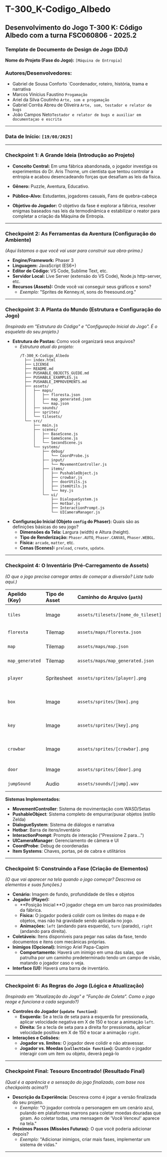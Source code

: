# T-300_K-Codigo_Albedo
Desenvolvimento do Jogo T-300 K: Código Albedo com a turna FSC060806 - 2025.2
---

### Template de Documento de Design de Jogo (DDJ)

**Nome do Projeto (Fase do Jogo):** `[Máquina de Entropia]`

### **Autores/Desenvolvedores:** 
- Gabriel de Sousa Conforto `Coordenador, roteiro, história, trama e narrativa
- Marcos Vinícius Faustino `Progamação`
- Ariel da Silva Coutinho `Arte, som e progamação`
- Gabriel Corrêa Abreu de Oliveira `Arte, som, testador e relator de bugs`
- João Campos Neto`Testador e relator de bugs e auxiliar em documentaçao e escrita` 
 ---

 ### **Data de Início:** `[19/08/2025]`
--- 

### Checkpoint 1: A Grande Ideia (Introdução ao Projeto)


*   **Conceito Central:** Em uma fábrica abandonada, o jogador investiga os experimentos do Dr. Aris Thorne, um cientista que tentou controlar a entropia e acabou desencadeando forças que desafiam as leis da física.
   
*   **Gênero:** Puzzle, Aventura, Educativo.
*   **Público-Alvo:** Estudantes, jogadores casuais, Fans de quebra-cabeça
*   **Objetivo do Jogador:** O objetivo da fase é explorar a fábrica, resolver enigmas baseados nas leis da termodinâmica e estabilizar o reator para completar a criação da Máquina de Entropia.

---

### Checkpoint 2: As Ferramentas da Aventura (Configuração do Ambiente)

*(Aqui listamos o que você vai usar para construir sua obra-prima.)*

*   **Engine/Framework:** Phaser 3
*   **Linguagem:** JavaScript (ES6+)
*   **Editor de Código:** VS Code, Sublime Text, etc.
*   **Servidor Local:** Live Server (extensão do VS Code), Node.js http-server, etc.
*   **Recursos (Assets):** Onde você vai conseguir seus gráficos e sons?
    *   *Exemplo:* "Sprites de Kenney.nl, sons do freesound.org."

---

### Checkpoint 3: A Planta do Mundo (Estrutura e Configuração do Jogo)

*(Inspirado em "Estrutura do Código" e "Configuração Inicial do Jogo". É o esqueleto do seu projeto.)*

*   **Estrutura de Pastas:** Como você organizará seus arquivos?
    *   *Estrutura atual do projeto:*
        ```
        /T-300_K-Codigo_Albedo
          ├── index.html
          ├── LICENSE
          ├── README.md
          ├── PUSHABLE_OBJECTS_GUIDE.md
          ├── PUSHABLE_EXAMPLES.js
          ├── PUSHABLE_IMPROVEMENTS.md
          ├── assets/
          │   ├── maps/
          │   │   ├── floresta.json
          │   │   ├── map_generated.json
          │   │   └── map.json
          │   ├── sounds/
          │   ├── sprites/
          │   └── tilesets/
          └── src/
              ├── main.js
              ├── scenes/
              │   ├── BaseScene.js
              │   ├── GameScene.js
              │   └── SecondScene.js
              └── systems/
                  ├── debug/
                  │   └── CoordProbe.js
                  ├── input/
                  │   └── MovementController.js
                  ├── items/
                  │   ├── PushableObject.js
                  │   ├── crowbar.js
                  │   ├── doorUtils.js
                  │   ├── itemUtils.js
                  │   └── key.js
                  └── ui/
                      ├── DialogueSystem.js
                      ├── Hotbar.js
                      ├── InteractionPrompt.js
                      └── UICameraManager.js
        ```
*   **Configuração Inicial (Objeto `config` do Phaser):** Quais são as definições básicas do seu jogo?
    *   **Dimensões da Tela:** Largura (width) e Altura (height).
    *   **Tipo de Renderização:** `Phaser.AUTO`, `Phaser.CANVAS`, `Phaser.WEBGL`.
    *   **Física:** `arcade`, `matter`, etc.
    *   **Cenas (Scenes):** `preload`, `create`, `update`.

---

### Checkpoint 4: O Inventário (Pré-Carregamento de Assets)

*(O que o jogo precisa carregar antes de começar a diversão? Liste tudo aqui.)*

| Apelido (Key) | Tipo de Asset | Caminho do Arquivo (`path`) | Descrição |
| :--- | :--- | :--- | :--- |
| `tiles` | Image | `assets/tilesets/[nome_do_tileset].png` | Tileset principal do jogo |
| `floresta` | Tilemap | `assets/maps/floresta.json` | Mapa da área floresta |
| `map` | Tilemap | `assets/maps/map.json` | Mapa principal |
| `map_generated` | Tilemap | `assets/maps/map_generated.json` | Mapa gerado |
| `player` | Spritesheet | `assets/sprites/[player].png` | Sprites do personagem jogável |
| `box` | Image | `assets/sprites/[box].png` | Caixa empurrável (sistema push/pull) |
| `key` | Image | `assets/sprites/[key].png` | Chave para interação com portas |
| `crowbar` | Image | `assets/sprites/[crowbar].png` | Pé de cabra para quebrar objetos |
| `door` | Image | `assets/sprites/[door].png` | Portas interativas |
| `jumpSound` | Audio | `assets/sounds/[jump].wav` | Som de pulo (exemplo) |

**Sistemas Implementados:**
- **MovementController**: Sistema de movimentação com WASD/Setas
- **PushableObject**: Sistema completo de empurrar/puxar objetos (estilo Zelda)
- **DialogueSystem**: Sistema de diálogos e narrativa
- **Hotbar**: Barra de itens/inventário
- **InteractionPrompt**: Prompts de interação ("Pressione Z para...")
- **UICameraManager**: Gerenciamento de câmera e UI
- **CoordProbe**: Debug de coordenadas
- **Item Systems**: Chaves, portas, pé de cabra e utilitários

---

### Checkpoint 5: Construindo a Fase (Criação de Elementos)

*(O que vai aparecer na tela quando o jogo começar? Descreva os elementos e suas funções.)*

*   **Cenário:** Imagem de fundo, profundidade de tiles e objetos
*   **Jogador (Player):**
    *   **Posição Inicial:**O jogador chega em um barco nas proximidades da fábrica.
    *   **Física:** O jogador poderá colidir com os limites do mapa e de objetos, mas não há gravidade sendo aplicada no jogo.
    *   **Animações:** `left` (andando para esquerda), `turn` (parado), `right` (andando para direita).
*   **Coletáveis:** Itens disponíveis para pegar nas salas da fase, tendo documentos e itens com mecânicas próprias.
*   **Inimigos (Opcional):** Inimigo Ariel Papa-Capim
    *   **Comportamento:** Haverá um inimigo em uma das salas, que patrulha por um caminho predeterminado tendo um campo de visão, matando o jogador caso o veja.
*   **Interface (UI):** Haverá uma barra de inventário.

---

### Checkpoint 6: As Regras do Jogo (Lógica e Atualização)

*(Inspirado em "Atualização do Jogo" e "Função de Coleta". Como o jogo reage e funciona a cada segundo?)*

*   **Controles do Jogador (`update function`):**
    *   **Esquerda:** Se a tecla de seta para a esquerda for pressionada, aplicar velocidade negativa em X de 150 e tocar a animação `left`.
    *   **Direita:** Se a tecla de seta para a direita for pressionada, aplicar velocidade positiva em X de 150 e tocar a animação `right`.
*   **Interações e Colisões:**
    *   **Jogador vs. limites:** O jogador deve colidir e não atravessar.
    *   **Jogador vs. Moedas (`collectCoin function`):** Quando o jogador interagir com um item ou objeto, deverá pegá-lo
---

### Checkpoint Final: Tesouro Encontrado! (Resultado Final)

*(Qual é a aparência e a sensação do jogo finalizado, com base nos checkpoints acima?)*

*   **Descrição da Experiência:** Descreva como é jogar a versão finalizada do seu projeto.
    *   *Exemplo:* "O jogador controla o personagem em um cenário azul, pulando em plataformas marrons para coletar moedas douradas que giram. Ao coletar todas, uma mensagem de 'Você Venceu!' aparece na tela."
*   **Próximos Passos (Missões Futuras):** O que você poderia adicionar depois?
    *   *Exemplo:* "Adicionar inimigos, criar mais fases, implementar um sistema de vidas."

---
